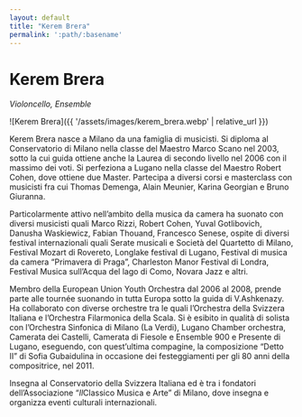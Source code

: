 ```yaml
---
layout: default
title: "Kerem Brera"
permalink: ':path/:basename'
---
```


# Kerem Brera
*Violoncello, Ensemble*

![Kerem Brera]({{ '/assets/images/kerem_brera.webp' | relative_url }})

Kerem Brera nasce a Milano da una famiglia di musicisti. Si diploma al Conservatorio di Milano nella classe del Maestro Marco Scano nel 2003, sotto la cui guida ottiene anche la Laurea di secondo livello nel 2006 con il massimo dei voti. Si perfeziona a Lugano nella classe del Maestro Robert Cohen, dove ottiene due Master. Partecipa a diversi corsi e masterclass con musicisti fra cui Thomas Demenga, Alain Meunier, Karina Georgian e Bruno Giuranna.

Particolarmente attivo nell’ambito della musica da camera ha suonato con diversi musicisti quali Marco Rizzi, Robert Cohen, Yuval Gotlibovich, Danusha Waskiewicz, Fabian Thouand, Francesco Senese, ospite di diversi festival internazionali quali Serate musicali e Società del Quartetto di Milano, Festival Mozart di Rovereto, Longlake festival di Lugano, Festival di musica da camera “Primavera di Praga”, Charleston Manor Festival di Londra, Festival Musica sull’Acqua del lago di Como, Novara Jazz e altri.

Membro della European Union Youth Orchestra dal 2006 al 2008, prende parte alle tournée suonando in tutta Europa sotto la guida di V.Ashkenazy. Ha collaborato con diverse orchestre tra le quali l’Orchestra della Svizzera Italiana e l’Orchestra Filarmonica della Scala. Si è esibito in qualità di solista con l’Orchestra Sinfonica di Milano (La Verdi), Lugano Chamber orchestra, Camerata dei Castelli, Camerata di Fiesole e Ensemble 900 e Presente di Lugano, eseguendo, con quest’ultima compagine, la composizione “Detto II” di Sofia Gubaidulina in occasione dei festeggiamenti per gli 80 anni della compositrice, nel 2011.

Insegna al Conservatorio della Svizzera Italiana ed è tra i fondatori dell’Associazione “*Il*Classico Musica e Arte” di Milano, dove insegna e organizza eventi culturali internazionali.
